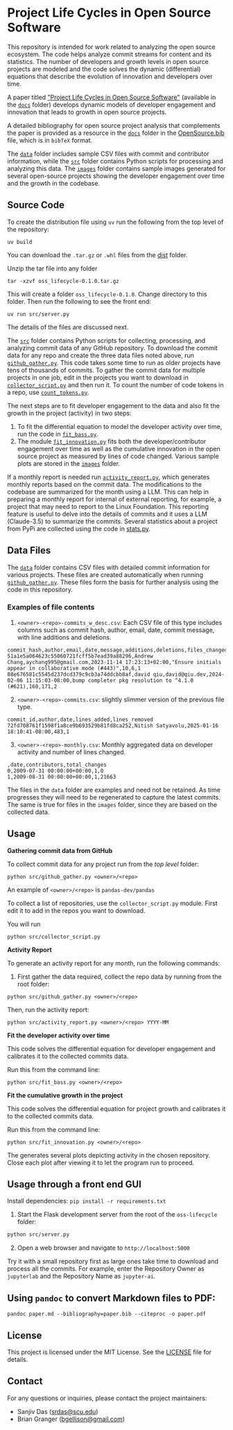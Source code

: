 # Project Life Cycles in Open Source Software

This repository is intended for work related to analyzing the open source ecosystem. The code helps analyze commit streams for content and its statistics. The number of developers and growth levels in open source projects are modeled and the code solves the dynamic (differential) equations that describe the evolution of innovation and developers over time. 

A paper titled ["Project Life Cycles in Open Source Software"](https://github.com/srdas/oss-lifecycle/blob/main/docs/OS_Innovation.pdf) (available in the [`docs`](https://github.com/srdas/oss-lifecycle/blob/main/docs/) folder) develops dynamic models of developer engagement and innovation that leads to growth in open source projects. 

A detailed bibliography for open source project analysis that complements the paper is provided as a resource in the [`docs`](https://github.com/srdas/oss-lifecycle/blob/main/docs/) folder in the [OpenSource.bib](https://github.com/srdas/oss-lifecycle/blob/main/docs/OpenSource.bib) file, which is in `bibTeX` format.

The [`data`](https://github.com/srdas/oss-lifecycle/tree/main/data) folder includes sample CSV files with commit and contributor information, while the [`src`](https://github.com/srdas/oss-lifecycle/tree/main/src) folder contains Python scripts for processing and analyzing this data. The [`images`](https://github.com/srdas/oss-lifecycle/tree/main/images) folder contains sample images generated for several open-source projects showing the developer engagement over time and the growth in the codebase.  

## Source Code

To create the distribution file using `uv` run the following from the top level of the repository:
```
uv build
```

You can download the `.tar.gz` or `.whl` files from the [dist](https://github.com/srdas/oss-lifecycle/tree/main/src) folder.

Unzip the tar file into any folder
```
tar -xzvf oss_lifecycle-0.1.0.tar.gz
```

This will create a folder `oss_lifecycle-0.1.0`. Change directory to this folder. Then run the following to see the front end:
```
uv run src/server.py
```

The details of the files are discussed next. 

The [`src`](https://github.com/srdas/oss-lifecycle/tree/main/src) folder contains Python scripts for collecting, processing, and analyzing commit data of any GitHub repository. To download the commit data for any repo and create the three data files noted above, run [`github_gather.py`](https://github.com/srdas/oss-lifecycle/blob/main/src/github_gather.py). This code takes some time to run as older projects have tens of thousands of commits. To gather the commit data for multiple projects in one job, edit in the projects you want to download in [`collector_script.py`](https://github.com/srdas/oss-lifecycle/blob/main/src/collector_script.py) and then run it. To count the number of code tokens in a repo, use [`count_tokens.py`](https://github.com/srdas/oss-lifecycle/blob/main/src/count_tokens.py).

The next steps are to fit developer engagement to the data and also fit the growth in the project (activity) in two steps:
1. To fit the differential equation to model the developer activity over time, run the code in [`fit_bass.py`](https://github.com/srdas/oss-lifecycle/blob/main/src/fit_bass.py). 
2. The module [`fit_innovation.py`](https://github.com/srdas/oss-lifecycle/blob/main/src/fit_innovation.py) fits both the developer/contributor engagement over time as well as the cumulative innovation in the open source project as measured by lines of code changed. Various sample plots are stored in the [`images`](https://github.com/srdas/oss-lifecycle/tree/main/images) folder. 

If a monthly report is needed run [`activity_report.py`](https://github.com/srdas/oss-lifecycle/blob/main/src/activity_report.py), which generates monthly reports based on the commit data. The modifications to the codebase are summarized for the month using a LLM. This can help in preparing a monthly report for internal of external reporting, for example, a project that may need to report to the Linux Foundation. This reporting feature is useful to delve into the details of commits and it uses a LLM (Claude-3.5) to summarize the commits. Several statistics about a project from PyPi are collected using the code in [stats.py](https://github.com/srdas/oss-lifecycle/blob/main/src/stats.py).

## Data Files

The [`data`](https://github.com/srdas/oss-lifecycle/tree/main/data) folder contains CSV files with detailed commit information for various projects. These files are created automatically when running [`github_gather.py`](https://github.com/srdas/oss-lifecycle/blob/main/src/github_gather.py). These files form the basis for further analysis using the code in this repository. 

### Examples of file contents

1. `<owner>-<repo>-commits_w_desc.csv`: 
Each CSV file of this type includes columns such as commit hash, author, email, date, commit message, with line additions and deletions.

```csv
commit_hash,author,email,date,message,additions,deletions,files_changed
51a1e5a064623c55060721fcff5b7ead39a88296,Andrew Chang,aychang995@gmail.com,2023-11-14 17:23:13+02:00,"Ensure initials appear in collaborative mode (#443)",10,6,1
88e676581c5545d237dcd379c9cb3a74ddcbb8af,david qiu,david@qiu.dev,2024-02-06 11:15:03-08:00,bump completer pkg resolution to ^4.1.0 (#621),160,171,2
```

2. `<owner>-<repo>-commits.csv`: slightly slimmer version of the previous file type. 

```csv
commit_id,author,date,lines_added,lines_removed
72fd708761f1598f1a8ce9b693529b81fd8ca252,Nitish Satyavolu,2025-01-16 18:10:41-08:00,483,1
```

3. `<owner>-<repo>-monthly.csv`: Monthly aggregated data on developer activity and number of lines changed.

```csv
,date,contributors,total_changes
0,2009-07-31 00:00:00+00:00,1,0
1,2009-08-31 00:00:00+00:00,1,21663
```

The files in the `data` folder are examples and need not be retained. As time progresses they will need to be regenerated to capture the latest commits. The same is true for files in the `images` folder, since they are based on the collected data. 


## Usage

**Gathering commit data from GitHub**

To collect commit data for any project run from the *top level* folder:

```
python src/github_gather.py <owner>/<repo>
```

An example of `<owner>/<repo>` is `pandas-dev/pandas`

To collect a list of repositories, use the `collector_script.py` module. First edit it to add in the repos you want to download. 

You will run 

```
python src/collector_script.py
```

**Activity Report**

To generate an activity report for any month, run the following commands:

1. First gather the data required, collect the repo data by running from the root folder:

```
python src/github_gather.py <owner>/<repo>
```

Then, run the activity report: 

```
python src/activity_report.py <owner>/<repo> YYYY-MM
```

**Fit the developer activity over time**

This code solves the differential equation for developer engagement and calibrates it to the collected commits data. 

Run this from the command line:

```
python src/fit_bass.py <owner>/<repo>
```

**Fit the cumulative growth in the project**

This code solves the differential equation for project growth and calibrates it to the collected commits data. 


Run this from the command line:

```
python src/fit_innovation.py <owner>/<repo>
```

The generates several plots depicting activity in the chosen repository. Close each plot after viewing it to let the program run to proceed. 

## Usage through a front end GUI

Install dependencies: `pip install -r requirements.txt`

1. Start the Flask development server from the root of the `oss-lifecycle` folder:
```bash
python src/server.py
```
2. Open a web browser and navigate to `http://localhost:5000`

Try it with a small repository first as large ones take time to download and process all the commits. For example, enter the Repository Owner as `jupyterlab` and the Repository Name as `jupyter-ai`. 

## Using `pandoc` to convert Markdown files to PDF:

```
pandoc paper.md --bibliography=paper.bib --citeproc -o paper.pdf
```

## License
This project is licensed under the MIT License. See the [LICENSE](https://github.com/srdas/oss-lifecycle/blob/main/LICENSE) file for details.

## Contact
For any questions or inquiries, please contact the project maintainers:
- Sanjiv Das (srdas@scu.edu)
- Brian Granger (bgellison@gmail.com)
